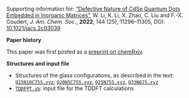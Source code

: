 Supporting information for: [“Defective Nature of CdSe Quantum Dots Embedded in Inorganic Matrices”](https://doi.org/10.1021/jacs.2c03039), W. Li, K. Li, X. Zhao, C. Liu and F.-X. Coudert, _J. Am. Chem. Soc._, **2022**, 144 (25), 11296–11305, DOI: [10.1021/jacs.2c03039](https://doi.org/10.1021/jacs.2c03039)


**Paper history**

This paper was first posted as a [preprint on chemRxiv](https://doi.org/10.26434/chemrxiv-2022-3jx39-v2).


**Structures and input file**

- Structures of the glass configurations, as described in the text: [`Q15N10C75S.xyz`](Q15N10C75S.xyz), [`Q20N5C75S.xyz`](Q20N5C75S.xyz), [`Q25N75S.xyz`](Q25N75S.xyz), [`Q33N67S.xyz`](Q33N67S.xyz)
- [`TDDFPT.sh`](TDDFPT.sh): input file for the TDDFT calculations
